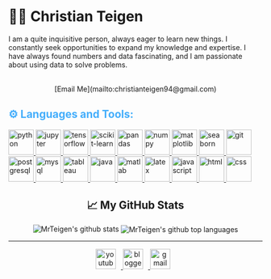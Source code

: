 <!-- First Section -->
<h1>👨‍💻 Christian Teigen</h1>

<!-- Gif (Drag and drop) -->
<p align:"center">
    I am a quite inquisitive person, always eager to learn new things. I constantly seek opportunities to expand my knowledge and expertise. I have always found numbers and data fascinating, and I am passionate about using data to solve problems.
<br>
<br>
<div align="center">
[Email Me](mailto:christianteigen94@gmail.com)
</div>
</p>
<!-- End First Section -->

<!-- Second Section -->
<h2 style="color: #44AEFB">⚙️ Languages and Tools:</h2>

<!-- Gif (Drag and drop) -->

<a href="https://www.python.org/" target="blank_" rel="noreferrer">
    <img src="https://www.vectorlogo.zone/logos/python/python-icon.svg" alt="python" width="50px" height="50px"/>
</a>
<a href="https://jupyter.org/" target="blank_" rel="noreferrer">
    <img src="https://www.vectorlogo.zone/logos/jupyter/jupyter-icon.svg" alt="jupyter" width="50px" height="50px"/>
</a>
<a href="https://www.tensorflow.org/" target="blank_" rel="noreferrer">
    <img src="https://www.vectorlogo.zone/logos/tensorflow/tensorflow-icon.svg" alt="tensorflow" width="50px" height="50px"/>
</a>
<a href="https://scikit-learn.org/stable/" target="blank_" rel="noreferrer">
    <img src="https://enclaive.io/wp-content/uploads/2021/09/Scikit_learn_logo_small.svg" alt="scikit-learn" height="50px"/>
</a>
<a href="https://pandas.pydata.org/" target="blank_" rel="noreferrer">
    <img src="https://upload.wikimedia.org/wikipedia/commons/thumb/2/22/Pandas_mark.svg/274px-Pandas_mark.svg.png" alt="pandas" height="50px"/>
</a>
<a href="https://numpy.org/" target="blank_" rel="noreferrer">
    <img src="https://seeklogo.com/images/N/numpy-logo-479C24EC79-seeklogo.com.png" alt="numpy" width="50px" height="50px"/>
</a>
<a href="https://matplotlib.org/" target="blank_" rel="noreferrer">
    <img src="https://upload.wikimedia.org/wikipedia/commons/thumb/8/84/Matplotlib_icon.svg/1200px-Matplotlib_icon.svg.png" alt="matplotlib" height="50px"/>
</a>
<a href="https://seaborn.pydata.org/" target="blank_" rel="noreferrer">
    <img src="https://seeklogo.com/images/S/seaborn-logo-244EB2DEC5-seeklogo.com.png" alt="seaborn" height="50px"/>
</a>
<a href="https://git-scm.com/" target="blank_" rel="noreferrer">
    <img src="https://www.vectorlogo.zone/logos/git-scm/git-scm-icon.svg" alt="git" width="50px" height="50px"/>
</a>
<a href="https://www.postgresql.org/" target="blank_" rel="noreferrer">
    <img src="https://www.vectorlogo.zone/logos/postgresql/postgresql-icon.svg" alt="postgresql" width="50px" height="50px"/>
</a>
<a href="https://www.mysql.com/" target="blank_" rel="noreferrer">
    <img src="https://www.vectorlogo.zone/logos/mysql/mysql-icon.svg" alt="mysql" width="50px" height="50px"/>
</a>
<a href="https://www.tableau.com/" target="blank_" rel="noreferrer">
    <img src="https://seeklogo.com/images/T/tableau-software-logo-F1CE2CA54A-seeklogo.com.png" alt="tableau"height="50px"/>
</a>
<a href="https://www.java.com/en/" target="blank_" rel="noreferrer">
    <img src="https://www.vectorlogo.zone/logos/java/java-icon.svg" alt="java" width="50px" height="50px"/>
</a>
<a href="https://www.mathworks.com/products/matlab.html" target="blank_" rel="noreferrer">
    <img src="https://upload.wikimedia.org/wikipedia/commons/2/21/Matlab_Logo.png" alt="matlab" width="50px" height="50px"/>
</a>
<a href="https://www.latex-project.org/" target="blank_" rel="noreferrer">
    <img src="https://img.icons8.com/color/512/latex.png" alt="latex" width="50px" height="50px"/>
</a>
<a href="https://developer.mozilla.org/en-US/docs/Web/JavaScript" target="blank_" rel="noreferrer">
    <img src="https://upload.wikimedia.org/wikipedia/commons/6/6a/JavaScript-logo.png" alt="javascript" width="50px" height="50px"/>
</a>
<a href="https://www.w3schools.com/html/" target="blank_" rel="noreferrer">
    <img src="https://upload.wikimedia.org/wikipedia/commons/thumb/3/38/HTML5_Badge.svg/800px-HTML5_Badge.svg.png" alt="html" width="50px" height="50px"/>
</a>
<a href="https://www.w3schools.com/css/" target="blank_" rel="noreferrer">
    <img src="https://upload.wikimedia.org/wikipedia/commons/thumb/6/62/CSS3_logo.svg/800px-CSS3_logo.svg.png" alt="css" width="50px" height="50px"/>
</a>

<!-- End Second Section -->

<!-- Third Section -->
<h2 align="center">📈 My GitHub Stats</h2>

<p align="center">
<img src="https://github-readme-stats.vercel.app/api?username=MrTeigen&hide=stars,issues,contribs&show_icons=true)" alt="MrTeigen's github stats" />

<img align="center" src="https://github-readme-stats.vercel.app/api/top-langs/?username=MrTeigen&layout=compact&hide=html,css" alt="MrTeigen's github top languages" />
</p>

---

<div class="footer" align="center" style="margin:15px;">
    <a href="https://www.christianteigen.com/" target="_blank">
        <img  style="margin:0 10px 10px 0;" src="https://christianteigen.com/Logo/Logo%20Christian%20Teigen%20-%20black%20on%20white_2.png" alt="youtube" width="40px"/>
    </a>
    <a href="https://www.freecodecamp.org/Christian_Teigen" target="_blank">
        <img style="margin:0 10px 10px 0;" src="https://design-style-guide.freecodecamp.org/downloads/fcc_primary_small.jpg" alt="blogger" height="40px"/>
    </a>
    <a href="mailto:christianteigen94@gmail.com" target="_blank">
        <img style="margin:0 10px 10px 0;" src="https://user-images.githubusercontent.com/78341798/194531383-ddb2b774-5bb9-491c-b601-4a4a7d9792fb.svg" alt="gmail" width="40px"/>
    </a>
</div>
